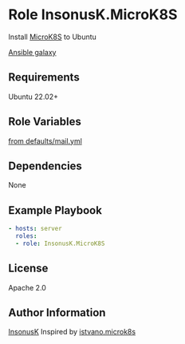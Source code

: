 Role InsonusK.MicroK8S
=========

Install [MicroK8S](https://microk8s.io/) to Ubuntu

[Ansible galaxy](https://galaxy.ansible.com/ui/standalone/roles/InsonusK/MicroK8S/install/)

Requirements
------------

Ubuntu 22.02+

Role Variables
--------------

[from defaults/mail.yml](./defaults/main.yml)

Dependencies
------------

None

Example Playbook
----------------

```yaml
- hosts: server
  roles:
  - role: InsonusK.MicroK8S
```

License
-------

Apache 2.0

Author Information
------------------

[InsonusK](https://github.com/InsonusK)
Inspired by [istvano.microk8s](https://galaxy.ansible.com/ui/standalone/roles/istvano/microk8s/documentation/)
